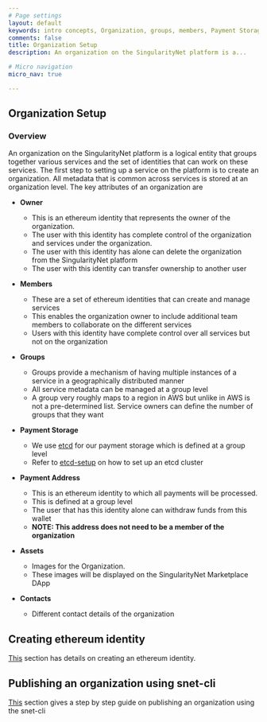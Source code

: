 ```yaml
---
# Page settings
layout: default
keywords: intro concepts, Organization, groups, members, Payment Storage, Payment Address
comments: false
title: Organization Setup
description: An organization on the SingularityNet platform is a...

# Micro navigation
micro_nav: true

---
```

## Organization Setup

### Overview

An organization on the SingularityNet platform is a logical entity that groups together various services and the set of identities that can work on these services. The first step to setting up a service on the platform is to create an organization. All metadata that is common across services is stored at an organization level.
The key attributes of an organization are
* **Owner** 
    - This is an ethereum identity that represents the owner of the organization. 
    - The user with this identity has complete control of the organization and services under the organization. 
    - The user with this identity has alone can delete the organization from the SingularityNet platform
    - The user with this identity can transfer ownership to another user

* **Members** 
    - These are a set of ethereum identities that can create and manage services
    - This enables the organization owner to include additional team members to collaborate on the different services
    - Users with this identity have complete control over all services but not on the organization

* **Groups**
    - Groups provide a mechanism of having multiple instances of a service in a geographically distributed manner
    - All service metadata can be managed at a group level
    - A group very roughly maps to a region in AWS but unlike in AWS is not a pre-determined list. Service owners can define the number of groups that they want


* **Payment Storage**
    - We use [etcd](/docs/ai-developers/etcd) for our payment storage which is defined at a group level
    - Refer to [etcd-setup](/docs/ai-developers/etcdsetup) on how to set up an etcd cluster

* **Payment Address**
    - This is an ethereum identity to which all payments will be processed.
    - This is defined at a group level
    - The user that has this identity alone can withdraw funds from this wallet
    - **NOTE: This address does not need to be a member of the organization**

* **Assets**
    - Images for the Organization. 
    - These images will be displayed on the SingularityNet Marketplace DApp

* **Contacts**
    - Different contact details of the organization

## Creating ethereum identity

[This](../ethereum-identity) section has details on creating an ethereum identity.

## Publishing an organization using snet-cli

[This](../organization-setup-sent-cli) section gives a step by step guide on publishing an organization using the snet-cli

